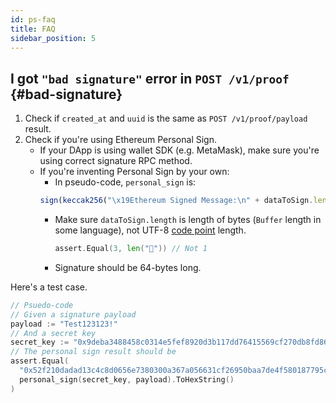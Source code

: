 ```yaml
---
id: ps-faq
title: FAQ
sidebar_position: 5
---
```


## I got `"bad signature"` error in `POST /v1/proof` {#bad-signature}

1. Check if `created_at` and `uuid` is the same as `POST /v1/proof/payload` result.
2. Check if you're using Ethereum Personal Sign.
   - If your DApp is using wallet SDK (e.g. MetaMask), make sure
     you're using correct signature RPC method.
   - If you're inventing Personal Sign by your own:
     - In pseudo-code, `personal_sign` is:
     ```javascript
     sign(keccak256("\x19Ethereum Signed Message:\n" + dataToSign.length + dataToSign)))
     ```
     - Make sure `dataToSign.length` is length of bytes (`Buffer`
       length in some language), not UTF-8 [code
       point](https://en.wikipedia.org/wiki/Code_point) length.
       ```go
       assert.Equal(3, len("🐎")) // Not 1
       ```
     - Signature should be 64-bytes long.

Here's a test case.
```go
// Psuedo-code
// Given a signature payload
payload := "Test123123!"
// And a secret key
secret_key := "0x9deba3488458c0314e5fef8920d3b117dd76415569cf270db8fd864896c02732"
// The personal sign result should be
assert.Equal(
  "0x52f210dadad13c4c8d0656e7380300a367a056631cf26950baa7de4f580187795c76b5fc94de5bd0b8af4d5df432687d900402cba86a12570af56be35ba8d56401",
  personal_sign(secret_key, payload).ToHexString()
)
```
